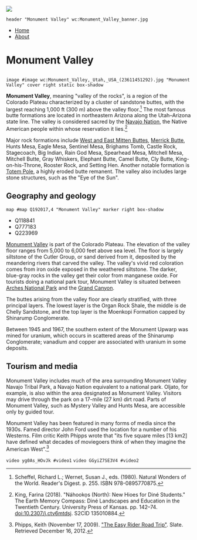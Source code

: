 [![](https://ifc.juncture-digital.org/badge.png)](https://ifc.juncture-digital.org)

`header "Monument Valley" wc:Monument_Valley_banner.jpg`
- [Home](/)
- [About](/about)

# Monument Valley

##

`image #image wc:Monument_Valley,_Utah,_USA_(23611451292).jpg "Monument Valley" cover right static box-shadow`

**Monument Valley**, meaning "valley of the rocks", is a region of the Colorado Plateau characterized by a cluster of sandstone buttes, with the largest reaching 1,000 ft (300 m) above the valley floor.[^1] The most famous butte formations are located in northeastern Arizona along the Utah–Arizona state line. The valley is considered sacred by the [Navajo Nation](Q1783171), the Native American people within whose reservation it lies.[^2]

Major rock formations include [West and East Mitten Buttes](image/zoomto/675,518,2909,1937), [Merrick Butte](image/zoomto/3759,1040,1455,969/f8d317c8), Hunts Mesa, Eagle Mesa, Sentinel Mesa, Brighams Tomb, Castle Rock, Stagecoach, Big Indian, Rain God Mesa, Spearhead Mesa, Mitchell Mesa, Mitchell Butte, Gray Whiskers, Elephant Butte, Camel Butte, Cly Butte, King-on-his-Throne, Rooster Rock, and Setting Hen. Another notable formation is [Totem Pole](Q7828304), a highly eroded butte remanent. The valley also includes large stone structures, such as the "Eye of the Sun".

## Geography and geology

`map #map Q192017,4 "Monument Valley" marker right box-shadow`
- Q118841
- Q777183
- Q223969

[Monument Valley](map/flyto/Q192017,11) is part of the Colorado Plateau. The elevation of the valley floor ranges from 5,000 to 6,000 feet above sea level. The floor is largely siltstone of the Cutler Group, or sand derived from it, deposited by the meandering rivers that carved the valley. The valley's vivid red coloration comes from iron oxide exposed in the weathered siltstone. The darker, blue-gray rocks in the valley get their color from manganese oxide.  For tourists doing a national park tour, Monument Valley is situated between [Arches National Park](map/flyto/Q223969,12) and the [Grand Canyon](map/flyto/Q118841,12).

The buttes arising from the valley floor are clearly stratified, with three principal layers. The lowest layer is the Organ Rock Shale, the middle is de Chelly Sandstone, and the top layer is the Moenkopi Formation capped by Shinarump Conglomerate. 

Between 1945 and 1967, the southern extent of the Monument Upwarp was mined for uranium, which occurs in scattered areas of the Shinarump Conglomerate; vanadium and copper are associated with uranium in some deposits.

## Tourism and media

Monument Valley includes much of the area surrounding Monument Valley Navajo Tribal Park, a Navajo Nation equivalent to a national park. Oljato, for example, is also within the area designated as Monument Valley.  Visitors may drive through the park on a 17-mile (27 km) dirt road. Parts of Monument Valley, such as Mystery Valley and Hunts Mesa, are accessible only by guided tour.

Monument Valley has been featured in many forms of media since the 1930s. Famed director John Ford used the location for a number of his Westerns. Film critic Keith Phipps wrote that "its five square miles [13 km2] have defined what decades of moviegoers think of when they imagine the American West".[^3]

`video yg0As_HOvJk #video1`
`video GGyiZ7SE3V4 #video2`

[^1]: Scheffel, Richard L.; Wernet, Susan J., eds. (1980). Natural Wonders of the World. Reader's Digest. p. 255. ISBN 978-0895770875.
[^2]: King, Farina (2018). "Náhookọs (North): New Hioes for Diné Students." The Earth Memory Compass: Diné Landscapes and Education in the Twentieth Century. University Press of Kansas. pp. 142–74. [doi:10.2307/j.ctv6mtdsj](https://doi.org/10.2307%2Fj.ctv6mtdsj). S2CID 135010884.
[^3]:  Phipps, Keith (November 17, 2009). ["The Easy Rider Road Trip"](https://slate.com/culture/2009/11/monument-valley-where-peter-and-henry-fonda-s-careers-intersected.html). Slate. Retrieved December 16, 2012.
